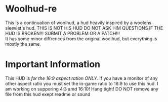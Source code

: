 # Woolhud-re
This is a continuation of woolhud, a hud heavily inspired by a woolens sleevlet's hud. 
THIS IS NOT HIS HUD DO NOT ASK HIM QUESTIONS IF THE HUD IS BROKEN!!! SUBMIT A PROBLEM OR A PATCH!!!   
It has some minor diffrences from the original woolhud, but everything is mostly the same.

# Important Information
This HUD is *for the 16:9 aspect ration ONLY*. If you have a monitor of any other aspect ratio you must set the in-game ratio to 16:9 to use this hud. I am working on supporing 4:3 amd 16:10! Hang tight!
DO NOT remove any file from this hud exept readme or sound
